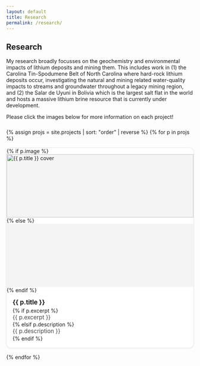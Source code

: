 ```yaml
---
layout: default
title: Research
permalink: /research/
---
```

## Research
<!-- ✍️ Edit this intro text anytime -->
<p>
My research broadly focusses on the geochemistry and environmental impacts of lithium deposits and mining them. This includes work in (1) the Carolina Tin-Spodumene Belt of North Carolina where hard-rock lithium deposits occur, investigating the natural and mining related water-quality impacts to streams and groundwater throughout a legacy mining region, and (2) the Salar de Uyuni in Bolivia which is the largest salt flat in the world and hosts a massive lithium brine resource that is currently under development.
</p>
<p>
Please click the images below for more information on each project!
</p>

<style>
  /* Simple, theme-friendly project grid */
  .project-grid {
    display: grid;
    grid-template-columns: repeat(auto-fill, minmax(260px, 1fr));
    gap: 16px;
    margin: 1.5rem 0;
  }
  .project-card {
    display: block;
    background: #fff;
    border-radius: 12px;
    border: 1px solid rgba(0,0,0,.08);
    box-shadow: 0 1px 4px rgba(0,0,0,.08);
    overflow: hidden;
    text-decoration: none;
    color: inherit;
    transition: transform .08s ease, box-shadow .2s ease;
  }
  .project-card:hover {
    transform: translateY(-2px);
    box-shadow: 0 6px 16px rgba(0,0,0,.12);
  }
  .project-card__img {
    width: 100%;
    height: 170px;
    object-fit: cover;
    display: block;
    background: #f4f4f4;
  }
  .project-card__body { padding: .85rem 1rem 1rem; }
  .project-card__title { margin: 0 0 .25rem; font-size: 1.05rem; font-weight: 700; }
  .project-card__desc { margin: 0; color: #444; font-size: .95rem; line-height: 1.35; }
</style>

<div class="project-grid">
  {% assign projs = site.projects | sort: "order" | reverse %}
  {% for p in projs %}
    <a class="project-card" href="{{ p.url | relative_url }}">
      {% if p.image %}
        <img class="project-card__img" src="{{ p.image | relative_url }}" alt="{{ p.title }} cover">
      {% else %}
        <div class="project-card__img" aria-hidden="true"></div>
      {% endif %}
      <div class="project-card__body">
        <h3 class="project-card__title">{{ p.title }}</h3>
        {% if p.excerpt %}
          <p class="project-card__desc">{{ p.excerpt }}</p>
        {% elsif p.description %}
          <p class="project-card__desc">{{ p.description }}</p>
        {% endif %}
      </div>
    </a>
  {% endfor %}
</div>
